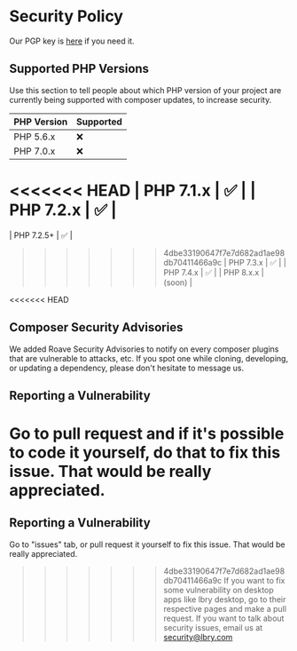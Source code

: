 # Security Policy
Our PGP key is [here](https://keybase.io/lbry/key.asc) if you need it.

## Supported PHP Versions

Use this section to tell people about which PHP version of your project are
currently being supported with composer updates, to increase security.

| PHP Version |      Supported     |
| ----------- |      ---------     |
| PHP 5.6.x   | :x:                |
| PHP 7.0.x   | :x:                |
<<<<<<< HEAD
| PHP 7.1.x   | :white_check_mark: |
| PHP 7.2.x   | :white_check_mark: |
=======
| PHP 7.2.5+  | :white_check_mark: |
>>>>>>> 4dbe33190647f7e7d682ad1ae98db70411466a9c
| PHP 7.3.x   | :white_check_mark: |
| PHP 7.4.x   | :white_check_mark: |
| PHP 8.x.x   | (soon)             |

<<<<<<< HEAD
## Composer Security Advisories

We added Roave Security Advisories to notify on every composer plugins that are vulnerable to attacks, etc.
If you spot one while cloning, developing, or updating a dependency, please don't hesitate to message us. 

## Reporting a Vulnerability

Go to pull request and if it's possible to code it yourself, do that to fix this issue. That would be really appreciated.
=======
## Reporting a Vulnerability

Go to "issues" tab, or pull request it yourself to fix this issue. That would be really appreciated.
>>>>>>> 4dbe33190647f7e7d682ad1ae98db70411466a9c
If you want to fix some vulnerability on desktop apps like lbry desktop, go to their respective pages and make a pull request.
If you want to talk about security issues, email us at [security@lbry.com](mailto:security@lbry.com)
